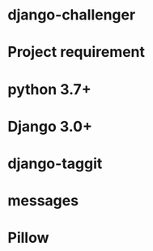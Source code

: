 # django-challenger
# Project requirement
# python 3.7+
# Django 3.0+
# django-taggit
# messages
# Pillow
